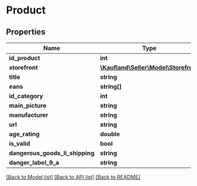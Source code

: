 # Product

## Properties
Name | Type | Description | Notes
------------ | ------------- | ------------- | -------------
**id_product** | **int** |  | 
**storefront** | [**\Kaufland\Seller\Model\Storefront**](Storefront.md) |  | 
**title** | **string** |  | 
**eans** | **string[]** |  | 
**id_category** | **int** |  | 
**main_picture** | **string** |  | 
**manufacturer** | **string** |  | 
**url** | **string** |  | 
**age_rating** | **double** |  | 
**is_valid** | **bool** |  | 
**dangerous_goods_li_shipping** | **string** |  | 
**danger_label_9_a** | **string** |  | 

[[Back to Model list]](../../README.md#documentation-for-models) [[Back to API list]](../../README.md#documentation-for-api-endpoints) [[Back to README]](../../README.md)

